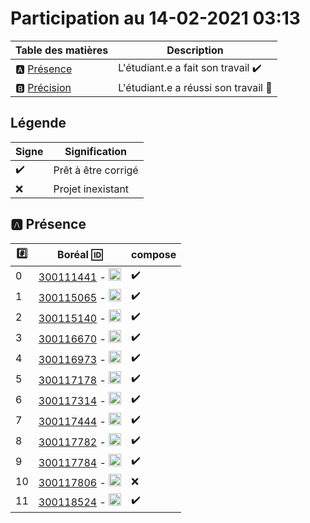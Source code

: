 # Participation au 14-02-2021 03:13

| Table des matières            | Description                                             |
|-------------------------------|---------------------------------------------------------|
| :a: [Présence](#a-présence)   | L'étudiant.e a fait son travail    :heavy_check_mark:   |
| :b: [Précision](#b-précision) | L'étudiant.e a réussi son travail  :tada:               |

## Légende

| Signe              | Signification                 |
|--------------------|-------------------------------|
| :heavy_check_mark: | Prêt à être corrigé           |
| :x:                | Projet inexistant             |

## :a: Présence

|:hash:| Boréal :id:                | compose       |
|------|----------------------------|---------------|
| 0 | [300111441](../300111441/Dockerfile) - <image src='https://avatars0.githubusercontent.com/u/55207099?s=460&v=4' width=20 height=20></image> | :heavy_check_mark: |
| 1 | [300115065](../300115065/Dockerfile) - <image src='https://avatars0.githubusercontent.com/u/54910778?s=460&v=4' width=20 height=20></image> | :heavy_check_mark: |
| 2 | [300115140](../300115140/Dockerfile) - <image src='https://avatars0.githubusercontent.com/u/54910329?s=460&v=4' width=20 height=20></image> | :heavy_check_mark: |
| 3 | [300116670](../300116670/Dockerfile) - <image src='https://avatars0.githubusercontent.com/u/55238107?s=460&v=4' width=20 height=20></image> | :heavy_check_mark: |
| 4 | [300116973](../300116973/Dockerfile) - <image src='https://avatars0.githubusercontent.com/u/54910252?s=460&v=4' width=20 height=20></image> | :heavy_check_mark: |
| 5 | [300117178](../300117178/Dockerfile) - <image src='https://avatars0.githubusercontent.com/u/54910937?s=460&v=4' width=20 height=20></image> | :heavy_check_mark: |
| 6 | [300117314](../300117314/Dockerfile) - <image src='https://avatars0.githubusercontent.com/u/54910700?s=460&v=4' width=20 height=20></image> | :heavy_check_mark: |
| 7 | [300117444](../300117444/Dockerfile) - <image src='https://avatars0.githubusercontent.com/u/54910261?s=460&v=4' width=20 height=20></image> | :heavy_check_mark: |
| 8 | [300117782](../300117782/Dockerfile) - <image src='https://avatars0.githubusercontent.com/u/56364697?s=460&v=4' width=20 height=20></image> | :heavy_check_mark: |
| 9 | [300117784](../300117784/Dockerfile) - <image src='https://avatars0.githubusercontent.com/u/54910102?s=460&v=4' width=20 height=20></image> | :heavy_check_mark: |
| 10 | [300117806](../300117806/Dockerfile) - <image src='https://avatars0.githubusercontent.com/u/54910103?s=460&v=4' width=20 height=20></image> | :x: |
| 11 | [300118524](../300118524/Dockerfile) - <image src='https://avatars0.githubusercontent.com/u/56364857?s=460&v=4' width=20 height=20></image> | :heavy_check_mark: |
